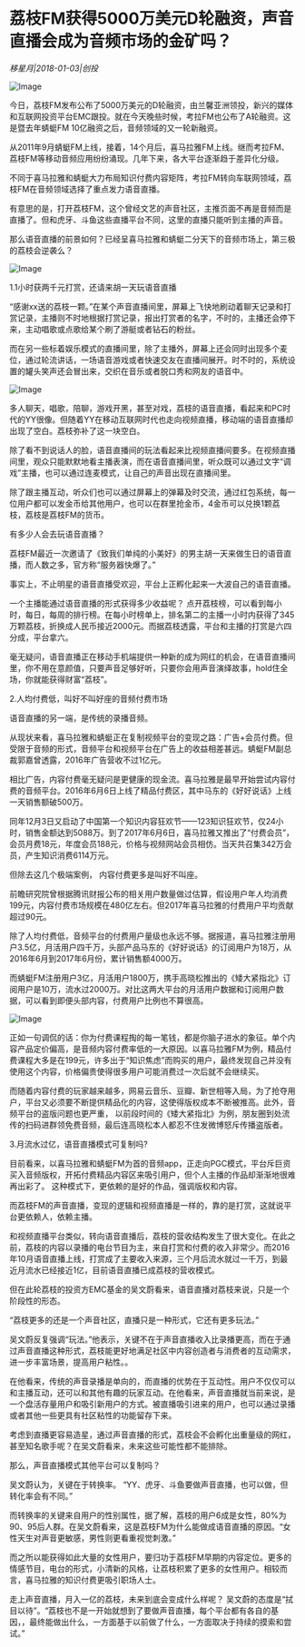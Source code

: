 # 荔枝FM获得5000万美元D轮融资，声音直播会成为音频市场的金矿吗？

*移星月|2018-01-03|创投*

![Image](https://p3.pstatp.com/large/56880004d9a8c092a8f1)

今日，荔枝FM发布公布了5000万美元的D轮融资，由兰馨亚洲领投，新兴的媒体和互联网投资平台EMC跟投。就在今天晚些时候，考拉FM也公布了A轮融资。这是暨去年蜻蜓FM 10亿融资之后，音频领域的又一轮新融资。

从2011年9月蜻蜓FM上线，接着，14个月后，喜马拉雅FM上线。继而考拉FM、荔枝FM等移动音频应用纷纷涌现。几年下来，各大平台逐渐趋于差异化分级。

不同于喜马拉雅和蜻蜓大力布局知识付费内容矩阵，考拉FM转向车联网领域，荔枝FM在音频领域选择了重点发力语音直播。

有意思的是，打开荔枝FM，这个曾经文艺的声音社区，主推页面不再是音频而是直播了。但和虎牙、斗鱼这些直播平台不同，这里的直播只能听到主播的声音。

那么语音直播的前景如何？已经呈喜马拉雅和蜻蜓二分天下的音频市场上，第三极的荔枝会逆袭么？

![Image](http://p2.pstatp.com/large/56880004d708296eae96)

1.1小时获两千元打赏，还请来胡一天玩语音直播

“感谢xx送的荔枝一颗。”在某个声音直播间里，屏幕上飞快地刷动着聊天记录和打赏记录，主播则不时地根据打赏记录，报出打赏者的名字，不时的，主播还会停下来，主动唱歌或点歌给某个刷了游艇或者钻石的粉丝。

而在另一些标着娱乐模式的直播间里，除了主播外，屏幕上还会同时出现多个麦位，通过轮流讲话，一场语音游戏或者快速交友在直播间展开。时不时的，系统设置的罐头笑声还会冒出来，交织在音乐或者脱口秀和网友的语音中。

![Image](http://p3.pstatp.com/large/56880004d70622b9525c)

多人聊天，唱歌，陪聊，游戏开黑，甚至对戏，荔枝的语音直播，看起来和PC时代的YY很像。但随着YY在移动互联网时代也走向视频直播，移动端的语音直播却出现了空白。荔枝弥补了这一块空白。

除了看不到说话人的脸，语音直播间的玩法看起来比视频直播间要多。在视频直播间里，观众只能默默地看主播表演，而在语音直播间里，听众既可以通过文字“调戏”主播，也可以通过连麦模式，让自己的声音出现在直播间里。

除了跟主播互动，听众们也可以通过屏幕上的弹幕及时交流，通过红包系统，每一位用户都可以发金币给其他用户，也可以在群里抢金币，4金币可以兑换1颗荔枝，荔枝是荔枝FM的货币。

有多少人会去玩语音直播？

荔枝FM最近一次邀请了《致我们单纯的小美好》的男主胡一天来做生日的语音直播，而人数之多，官方称“服务器快爆了。”

事实上，不止明星的语音直播受欢迎，平台上正孵化起来一大波自己的语音直播。

一个主播能通过语音直播的形式获得多少收益呢？ 点开荔枝榜，可以看到每小时，每日，每周的排行榜。在每小时榜单上，排名第二的主播一小时内获得了345万颗荔枝，折换成人民币接近2000元。而据荔枝透露，平台和主播的打赏是六四分成，平台拿六。

毫无疑问，语音直播正在移动手机端提供一种新的成为网红的机会，在语音直播间里，你不用在意颜值，只要声音足够好听，只要你会用声音演绎故事，hold住全场，你就能获得财富“荔枝”。

2.人均付费低，叫好不叫好座的音频付费市场

语音直播的另一端，是传统的录播音频。

从现状来看，喜马拉雅和蜻蜓正在复制视频平台的变现之路：广告+会员付费。但受限于音频的形式，音频平台和视频平台在广告上的收益相差甚远。蜻蜓FM副总裁郭嘉曾透露，2016年广告营收不过1亿元。

相比广告，内容付费毫无疑问是更健康的现金流。喜马拉雅是最早开始尝试内容付费的音频平台。2016年6月6日上线了精品付费区，其中马东的《好好说话》上线一天销售额破500万。

同年12月3日又启动了中国第一个知识内容狂欢节——123知识狂欢节，仅24小时，销售金额达到5088万。到了2017年6月6日，喜马拉雅又推出了“付费会员”，会员月费18元，年度会员188元，价格与视频网站会员相仿。当天共召集342万会员，产生知识消费6114万元。

但除去这几个极端案例， 内容付费更多是叫好不叫座。

前瞻研究院曾根据腾讯财报公布的相关用户数量做过估算，假设用户年人均消费199元，内容付费市场规模在480亿左右。但2017年喜马拉雅的付费用户平均贡献超过90元。

除了人均付费低，音频平台的付费用户量级也永远不够。据报道，喜马拉雅注册用户3.5亿，月活用户四千万，头部产品马东的《好好说话》的订阅用户为18万，从2016年6月到2017年6月份，累计销售额4000万。

而蜻蜓FM注册用户3亿，月活用户1800万，携手高晓松推出的《矮大紧指北》订阅用户是10万，流水过2000万。对比这两大平台的月活用户数据和订阅用户数据，可以看到即便头部内容，付费用户比例也不算很高。

![Image](http://p2.pstatp.com/large/568900051faabc1947d7)

正如一句调侃的话：你为付费课程掏的每一笔钱，都是你脑子进水的象征。单个内容产品定价偏高，是音频内容付费率低的一大原因。以喜马拉雅FM为例，精品付费课程大多是在199元，许多出于“知识焦虑”而购买的用户，最终发现自己并没有使用这个内容，价格偏贵使得很多用户可能消费过一次后就不会继续买。

而随着内容付费的玩家越来越多，网易云音乐、豆瓣、新世相等入局，为了抢夺用户，平台又必须要不断提供精品化的内容，这使得版权成本不断被推高。此外，音频平台的盗版问题也更严重， 以前段时间的《矮大紧指北》为例，朋友圈到处流传的扫码进群领免费音频，最后连高晓松本人都忍不住发微博怒斥传播盗版者。

3.月流水过亿，语音直播模式可复制吗?

目前看来，以喜马拉雅和蜻蜓FM为首的音频app，正走向PGC模式，平台斥巨资买入音频版权，开拓付费精品内容区来吸引用户，但个人主播的作品却渐渐地很难再出彩了。 这种模式下，更依赖的是好的作品，强调版权和内容。

而荔枝FM的声音直播，变现的逻辑和视频直播是一样的，靠的是打赏，这就说平台更依赖人，依赖主播。

和视频直播平台类似，转向语音直播后，荔枝的营收结构发生了很大变化。在此之前，荔枝的内容以录播的电台节目为主，来自打赏和付费的收入非常少。而2016年10月语音直播上线，打赏成了主要收入来源，三个月后流水就过一千万，到最近月流水已经接近1亿，目前语音直播已成荔枝的营收模式。

但在此轮荔枝的投资方EMC基金的吴文蔚看来，语音直播对荔枝来说，只是一个阶段性的形态。

“荔枝更多的还是一个声音社区，直播只是一种形式，它还有更多玩法。”

吴文蔚反复强调“玩法。”他表示，关键不在于声音直播收入比录播更高，而在于通过声音直播这种形式，荔枝能更好地满足社区中内容创造者与消费者的互动需求，进一步丰富场景，提高用户粘性。。

在他看来，传统的声音录播是单向的，而直播的优势在于互动性。用户不仅仅可以和主播互动，还可以和其他有趣的玩家互动。在他看来，声音直播就当前来说，是一个盘活存量用户和吸引新用户的方式。被直播吸引进来的用户，也可以通过录播或者其他一些更具有社区粘性的功能留存下来。

考虑到直播更容易造星，通过声音直播的形式，荔枝会不会孵化出重量级的网红，甚至知名歌手呢？在吴文蔚看来，未来这些可能性都不能排除。

那么，声音直播模式其他平台可以复制吗？

吴文蔚认为，关键在于转换率。 “YY、虎牙、斗鱼要做声音直播，也可以做，但转化率会有不同。”

而转换率的关键来自用户的性别属性，据了解，荔枝的用户6成是女性，80%为90、95后人群。在吴文蔚看来，这是荔枝FM为什么能做成语音直播的原因。“女性天生对声音更敏感，男性则更看重视觉刺激。”

而之所以能获得如此大量的女性用户，要归功于荔枝FM早期的内容定位。更多的情感节目，电台的形式，小清新的风格，让荔枝积累了更多的女性用户。相较而言，喜马拉雅的知识付费更吸引职场人士。

走上声音直播，月入一亿的荔枝，未来到底会变成什么样呢？ 吴文蔚的态度是“拭目以待”。“荔枝也不是一开始就想到了要做声音直播，每个平台都有各自的基因，，最终能做出什么，一方面基于以前做了什么，一方面取决于持续的摸索和尝试。”

